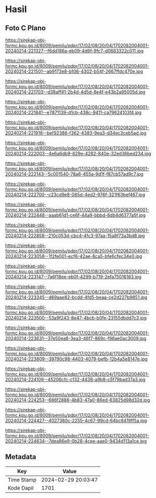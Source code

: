 # Hasil

## Foto C Plano

https://sirekap-obj-formc.kpu.go.id/8009/pemilu/pdpr/17/02/08/20/04/1702082004001-20240214-221327--f6dd186a-eb09-4d6f-9fc7-d0683322c011.jpg

https://sirekap-obj-formc.kpu.go.id/8009/pemilu/pdpr/17/02/08/20/04/1702082004001-20240214-221501--ab9173e8-b106-4302-b54f-2667ffdc470e.jpg

https://sirekap-obj-formc.kpu.go.id/8009/pemilu/pdpr/17/02/08/20/04/1702082004001-20240214-221703--d38aff91-2b4d-4d5d-8e4f-e43b2a95005d.jpg

https://sirekap-obj-formc.kpu.go.id/8009/pemilu/pdpr/17/02/08/20/04/1702082004001-20240214-221841--e7871139-d1cb-438c-9411-ca79624103f4.jpg

https://sirekap-obj-formc.kpu.go.id/8009/pemilu/pdpr/17/02/08/20/04/1702082004001-20240214-221918--bef92386-f362-4383-9ea3-d34ec3ceb5ad.jpg

https://sirekap-obj-formc.kpu.go.id/8009/pemilu/pdpr/17/02/08/20/04/1702082004001-20240214-222003--4e6a6db9-829e-4282-840e-32ed36bed234.jpg

https://sirekap-obj-formc.kpu.go.id/8009/pemilu/pdpr/17/02/08/20/04/1702082004001-20240214-222143--5c001540-78a6-455a-9d1f-f87cb57ad9c7.jpg

https://sirekap-obj-formc.kpu.go.id/8009/pemilu/pdpr/17/02/08/20/04/1702082004001-20240214-222700--c23cd9e8-065d-4ed2-976f-321f63bef467.jpg

https://sirekap-obj-formc.kpu.go.id/8009/pemilu/pdpr/17/02/08/20/04/1702082004001-20240214-222448--aaab61d1-ce6f-44a9-bbbd-6db4d6377a5f.jpg

https://sirekap-obj-formc.kpu.go.id/8009/pemilu/pdpr/17/02/08/20/04/1702082004001-20240214-222858--210c053d-cbc4-4fc3-97aa-15a8f73a3bd8.jpg

https://sirekap-obj-formc.kpu.go.id/8009/pemilu/pdpr/17/02/08/20/04/1702082004001-20240214-223058--1f2fe001-ecf6-42ae-8ca5-bfe6cfec34e0.jpg

https://sirekap-obj-formc.kpu.go.id/8009/pemilu/pdpr/17/02/08/20/04/1702082004001-20240214-223147--7a6f18ee-eb0f-4299-b719-2efa75016163.jpg

https://sirekap-obj-formc.kpu.go.id/8009/pemilu/pdpr/17/02/08/20/04/1702082004001-20240214-223345--d69aae82-bcdd-4fd5-beaa-ce2d227b9851.jpg

https://sirekap-obj-formc.kpu.go.id/8009/pemilu/pdpr/17/02/08/20/04/1702082004001-20240214-223500--53a9f243-8e47-4bcb-b0fe-23155dbdd7c3.jpg

https://sirekap-obj-formc.kpu.go.id/8009/pemilu/pdpr/17/02/08/20/04/1702082004001-20240214-223631--37e50ea8-3ea3-46f7-869c-f96ae0ac3009.jpg

https://sirekap-obj-formc.kpu.go.id/8009/pemilu/pdpr/17/02/08/20/04/1702082004001-20240214-223809--39790c98-4403-4079-befb-12b4a5e8147e.jpg

https://sirekap-obj-formc.kpu.go.id/8009/pemilu/pdpr/17/02/08/20/04/1702082004001-20240214-224109--45206cfc-c132-4438-a9b8-c5f79bad37a3.jpg

https://sirekap-obj-formc.kpu.go.id/8009/pemilu/pdpr/17/02/08/20/04/1702082004001-20240214-224253--686f2886-4b83-47a0-86ed-63825d98d32d.jpg

https://sirekap-obj-formc.kpu.go.id/8009/pemilu/pdpr/17/02/08/20/04/1702082004001-20240214-224427--4027380c-2255-4c67-99cd-64bc6419ff5a.jpg

https://sirekap-obj-formc.kpu.go.id/8009/pemilu/pdpr/17/02/08/20/04/1702082004001-20240214-224634--7dea86e9-0b28-4cee-aae0-9434d113a1ce.jpg


## Metadata

| Key        | Value               |
| ---------- | ------------------- |
| Time Stamp | 2024-02-29 20:03:47 |
| Kode Dapil | 1701                |



